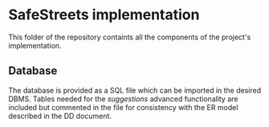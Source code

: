 # SafeStreets implementation

This folder of the repository containts all the components of the project's implementation.

## Database

The database is provided as a SQL file which can be imported in the desired DBMS.
Tables needed for the _suggestions_ advanced functionality are included but commented in the file for consistency with the ER model described in the DD document.
